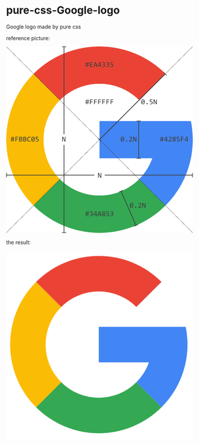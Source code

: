 # pure-css-Google-logo

Google logo made by pure css

reference picture:

![](./assets/images/google-log.png)


the result:

![](./assets/images/result.png)